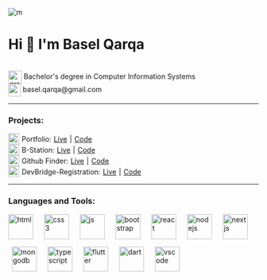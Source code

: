 ![m](https://github.com/baselmq/baselmq/assets/75625539/3f558966-3087-4489-bd67-91d3d91b33c1)

# Hi 👋 I'm Basel Qarqa

<!--<h1> Hi <img src="https://github.com/baselmq/baselmq/assets/75625539/9951f9eb-d9a7-4957-bfea-7671e97316a6" alt="hi" width="45" height="45" align="center"/> I'm Basel Qarqa </h1> -->

<br />
<div> <img src="https://github.com/baselmq/baselmq/assets/75625539/35b50b06-c969-4166-9241-2636ae9f7250" alt="graduate" width="27" height="27" align="center"/> 
    Bachelor's degree in Computer Information Systems </div>
    
<div> <img src="https://github.com/baselmq/baselmq/assets/75625539/7eef5e15-ac18-442f-92f1-b26127a31c06" alt="email" width="25" height="25" align="center"/> basel.qarqa@gmail.com </div>

<hr />
<h3 align="left">Projects:</h3>

<div style="display: flex; align-items: center; gap: 5px">
<img src="https://github.com/baselmq/baselmq/assets/75625539/563a3610-6cb9-4cba-b117-7736084f5b01" alt="correct" width="22" height="22" align="center"/>
    Portfolio: <a href="https://baselmq.github.io/portfolio/">Live</a> | <a href="https://github.com/baselmq/portfolio">Code</a> <br /> </div>

<div style="display: flex; align-items: center; gap: 5px">
<img src="https://github.com/baselmq/baselmq/assets/75625539/563a3610-6cb9-4cba-b117-7736084f5b01" alt="correct" width="22" height="22" align="center"/>
    B-Station: <a href="https://baselmq.github.io/B-Station/">Live</a> | <a href="https://github.com/baselmq/B-Station">Code</a> <br /> </div>

<div style="display: flex; align-items: center; gap: 5px">
<img src="https://github.com/baselmq/baselmq/assets/75625539/563a3610-6cb9-4cba-b117-7736084f5b01" alt="correct" width="22" height="22" align="center"/>
    Github Finder: <a href="https://baselmq.github.io/GitHub-API/">Live</a> | <a href="https://github.com/baselmq/GitHub-API">Code</a> <br /> </div>

<div style="display: flex; align-items: center; gap: 5px">
<img src="https://github.com/baselmq/baselmq/assets/75625539/563a3610-6cb9-4cba-b117-7736084f5b01" alt="correct" width="22" height="22" align="center"/>
    DevBridge-Registration: <a href="https://baselmq.github.io/registration-devBridge/">Live</a> | <a href="https://github.com/baselmq/registration-devBridge">Code</a> <br /> </div>

<hr />

<h3 align="left">Languages and Tools:</h3>
<div style="display: flex; gap: 15px; flex-wrap: wrap">
<img src="https://github.com/baselmq/baselmq/assets/75625539/135247bc-7829-4b12-8969-57774012d1b1" alt="html" width="50" height="50"/>

<img src="https://github.com/baselmq/baselmq/assets/75625539/d8b3fdb4-d43b-448b-8b77-01e7d7b8765b" alt="css3" width="50" height="50" hspace="7"/>

<img src="https://github.com/baselmq/baselmq/assets/75625539/296dcfda-e3c7-4735-901a-ea39176b0836" alt="js" width="50" height="50"/>

<img src="https://github.com/baselmq/baselmq/assets/75625539/e8477212-84c9-4eea-b057-f31f4c1a3268" alt="bootstrap" width="50" height="50" hspace="7"/>

<img src="https://github.com/baselmq/baselmq/assets/75625539/6481a94d-281f-4013-8326-6cff1e45ebcd" alt="react" width="50" height="50"/>

<img src="https://github.com/baselmq/baselmq/assets/75625539/84e15dc3-a7eb-4c75-aa95-0cebbfa34920" alt="nodejs" width="50" height="50" hspace="7"/>

<img src="https://github.com/baselmq/baselmq/assets/75625539/5d6c1514-f55f-4a3f-a629-5709256fb919" alt="nextjs" width="50" height="50"/>

<img src="https://github.com/baselmq/baselmq/assets/75625539/43c7023e-5f7a-4dab-8206-40640c11ab7a" alt="mongodb" width="50" height="50" hspace="7"/>

<img src="https://github.com/baselmq/baselmq/assets/75625539/a10bf9f9-35b7-4a81-b64f-25f683d666bf" alt="typescript" width="50" height="50"/>

<img src="https://github.com/baselmq/baselmq/assets/75625539/ba1dbc02-10a7-441e-b654-09f0de395087" alt="flutter" width="50" height="50" hspace="7"/>

<img src="https://github.com/baselmq/baselmq/assets/75625539/8cd12d08-4cb6-46cb-aa65-e188219ff8b1" alt="dart" width="50" height="50"/>

<img src="https://github.com/baselmq/baselmq/assets/75625539/5a5cf0ca-3aee-41e2-86be-d4c1e0e20ec0" alt="vscode" width="50" height="50" hspace="7"/>
</div>

